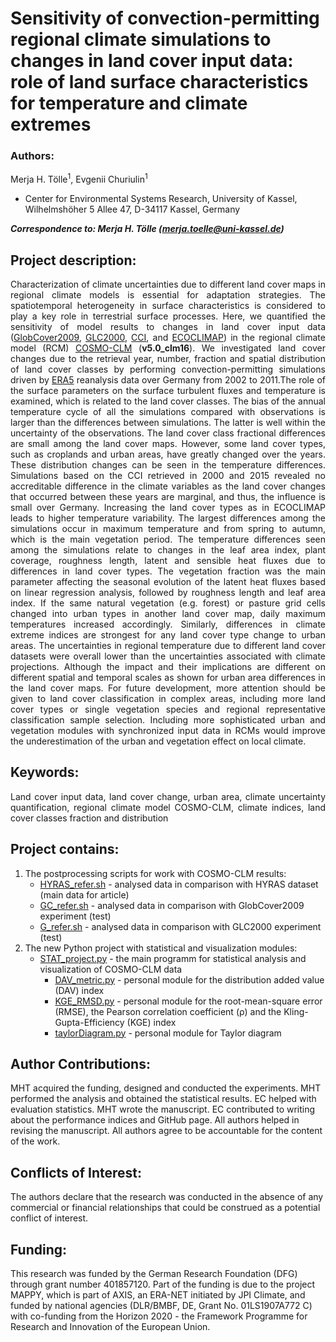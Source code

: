 # Sensitivity of convection-permitting regional climate simulations to changes in land cover input data: role of land surface characteristics for temperature and climate extremes

### Authors:
<p align="justify">
Merja H. Tölle<sup>1</sup>, Evgenii Churiulin<sup>1</sup>

- Center for Environmental Systems Research, University of Kassel, Wilhelmshöher 5 Allee 47, D-34117 Kassel, Germany

<em><strong>Correspondence to: Merja H. Tölle (merja.toelle@uni-kassel.de)</strong></em>

## Project description:
<p align="justify">  
 Characterization of climate uncertainties due to different land cover maps in regional climate models is essential for adaptation strategies. The spatiotemporal heterogeneity in surface characteristics is considered to play a key role in terrestrial surface processes. Here, we quantified the sensitivity of model results to changes in land cover input data (<a href="http://due.esrin.esa.int/page_globcover.php">GlobCover2009</a>, <a href="https://forobs.jrc.ec.europa.eu/products/glc2000/glc2000.php">GLC2000</a>, <a href="http://maps.elie.ucl.ac.be/CCI/viewer/download.php">CCI</a>, and <a href="http://www.umrcnrm.fr/spip.php?rubrique87&lang=en">ECOCLIMAP</a>) in the regional climate model (RCM) <a href="https://wiki.coast.hzg.de/clmcom ">COSMO-CLM</a> (<strong>v5.0_clm16</strong>). We investigated land cover changes due to the retrieval year, number, fraction and spatial distribution of land cover classes by performing convection-permitting simulations driven by <a href="https://www.ecmwf.int/en/forecasts/datasets/reanalysis-datasets/era5">ERA5</a> reanalysis data over Germany from 2002 to 2011.The role of the surface parameters on the surface turbulent fluxes and temperature is examined, which is related to the land cover classes. The bias of the annual temperature cycle of all the simulations compared with observations is larger than the differences between simulations. The latter is well within the uncertainty of the observations. The land cover class fractional differences are small among the land cover maps. However, some land cover types, such as croplands and urban areas, have greatly changed over the years. These distribution changes can be seen in the temperature differences. Simulations based on the CCI retrieved in 2000 and 2015 revealed no accreditable difference in the climate variables as the land cover changes that occurred between these years are marginal, and thus, the influence is small over Germany. Increasing the land cover types as in ECOCLIMAP leads to higher temperature variability. The largest differences among the simulations occur in maximum temperature and from spring to autumn, which is the main vegetation period. The temperature differences seen among the simulations relate to changes in the leaf area index, plant coverage, roughness length, latent and sensible heat fluxes due to differences in land cover types. The vegetation fraction was the main parameter affecting the seasonal evolution of the latent heat fluxes based on linear regression analysis, followed by roughness length and leaf area index. If the same natural vegetation (e.g. forest) or pasture grid cells changed into urban types in another land cover map, daily maximum temperatures increased accordingly. Similarly, differences in climate extreme indices are strongest for any land cover type change to urban areas. The uncertainties in regional temperature due to different land cover datasets were overall lower than the uncertainties associated with climate projections. Although the impact and their implications are different on different spatial and temporal scales as shown for urban area differences in the land cover maps. For future development, more attention should be given to land cover classification in complex areas, including more land cover types or single vegetation species and regional representative classification sample selection. Including more sophisticated urban and vegetation modules with synchronized input data in RCMs would improve the underestimation of the urban and vegetation effect on local climate.
</p>

## Keywords:
<p align="justify"> 
Land cover input data, land cover change, urban area, climate uncertainty quantification, regional climate model COSMO-CLM, climate indices, land cover classes fraction and distribution 
</p>

## Project contains:
1. The postprocessing scripts for work with COSMO-CLM results:
    * [HYRAS_refer.sh][HYRAS] - analysed data in comparison with HYRAS dataset (main data for article)  
    * [GC_refer.sh][GC] - analysed data in comparison with GlobCover2009 experiment (test) 
    * [G_refer.sh][G] - analysed data in comparison with GLC2000 experiment (test) 
2. The new Python project with statistical and visualization modules:
    * [STAT_project.py][stat] - the main programm for statistical analysis and visualization of COSMO-CLM data
        + [DAV_metric.py][dav] - personal module for the distribution added value (DAV) index
        + [KGE_RMSD.py][kge] - personal module for the root-mean-square error (RMSE), the Pearson correlation coefficient (ρ) and the Kling-Gupta-Efficiency (KGE) index
        + [taylorDiagram.py][tay] - personal module for Taylor diagram

## Author Contributions:
MHT acquired the funding, designed and conducted the experiments. MHT performed the analysis and obtained the statistical results. EC helped with evaluation statistics. MHT wrote the manuscript. EC contributed to writing about the performance indices and GitHub page. All authors helped in revising the manuscript. All authors agree to be accountable for the content of the work.
 
## Conflicts of Interest: 
The authors declare that the research was conducted in the absence of any commercial or financial relationships that could be construed as a potential conflict of interest.

## Funding:
This research was funded by the German Research Foundation (DFG) through grant number 401857120. Part of the funding is due to the project MAPPY, which is part of AXIS, an ERA-NET initiated by JPI Climate, and funded by national agencies (DLR/BMBF, DE, Grant No. 01LS1907A772 C) with co-funding from the Horizon 2020 - the Framework Programme for Research and Innovation of the European Union.





[HYRAS]: https://github.com/EvgenyChur/LU_stat_system/blob/main/HYRAS_refer.sh
[GC]: https://github.com/EvgenyChur/LU_stat_system/blob/main/GC_refer.sh
[G]: https://github.com/EvgenyChur/LU_stat_system/blob/main/G_refer.sh
[stat]: https://github.com/EvgenyChur/LU_stat_system/blob/main/STAT_project.py
[dav]: https://github.com/EvgenyChur/LU_stat_system/blob/main/DAV_metric.py
[kge]: https://github.com/EvgenyChur/LU_stat_system/blob/main/KGE_RMSD.py
[tay]: https://github.com/EvgenyChur/LU_stat_system/blob/main/taylorDiagram.py


[1]: https://doi.org/10.1002/joc.5261
[2]: https://doi.org/10.1016/j.jhydrol.2009.08.003 
[3]: https://doi.org/10.1029/2000JD900719
[4]: https://gist.github.com/ycopin/3342888
